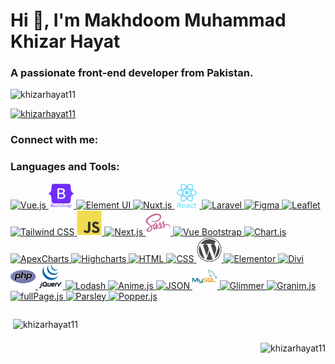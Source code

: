 <h1 align="left">Hi 👋, I'm Makhdoom Muhammad Khizar Hayat</h1>
<h3 align="left">A passionate front-end developer from Pakistan.</h3>

<p align="left"> <img src="https://komarev.com/ghpvc/?username=khizarhayat11&label=Profile%20views&color=0e75b6&style=flat" alt="khizarhayat11" /> </p>

<p align="left"> <a href="https://github.com/ryo-ma/github-profile-trophy"><img src="https://github-profile-trophy.vercel.app/?username=khizarhayat11" alt="khizarhayat11" /></a> </p>

<h3 align="left">Connect with me:</h3>
<p align="left">
</p>

<h3 align="left">Languages and Tools:</h3>
<p align="left">
    <a href="https://vuejs.org" target="_blank" rel="noreferrer">
        <img src="https://vuejs.org/images/logo.png" alt="Vue.js" width="40" height="40"/>
    </a>
    <a href="https://getbootstrap.com" target="_blank" rel="noreferrer">
        <img src="https://raw.githubusercontent.com/devicons/devicon/master/icons/bootstrap/bootstrap-plain-wordmark.svg" alt="Bootstrap" width="40" height="40"/>
    </a>
    <a href="https://element.eleme.io" target="_blank" rel="noreferrer">
        <img src="https://seeklogo.com/images/E/element-ui-logo-A640D7E503-seeklogo.com.png" alt="Element UI" width="40" height="40"/>
    </a>
    <a href="https://nuxtjs.org" target="_blank" rel="noreferrer">
        <img src="https://s3-alpha.figma.com/profile/bbc5586a-c675-4ff4-90d0-d56b4d075671" alt="Nuxt.js" width="40" height="40"/>
    </a>
    <a href="https://reactjs.org/" target="_blank" rel="noreferrer">
        <img src="https://raw.githubusercontent.com/devicons/devicon/master/icons/react/react-original-wordmark.svg" alt="React" width="40" height="40"/>
    </a>
    <a href="https://laravel.com/" target="_blank" rel="noreferrer">
        <img src="https://laravel.com/img/logotype.min.svg" alt="Laravel" width="40" height="40"/>
    </a>
    <a href="https://www.figma.com" target="_blank" rel="noreferrer">
        <img src="https://cdn.iconscout.com/icon/free/png-512/free-figma-3521426-2944870.png?f=webp&w=256" alt="Figma" width="40" height="40"/>
    </a>
    <a href="https://leafletjs.com" target="_blank" rel="noreferrer">
        <img src="https://leafletjs.com/docs/images/logo.png" alt="Leaflet" width="40" height="40"/>
    </a>
    <a href="https://tailwindcss.com" target="_blank" rel="noreferrer">
        <img src="https://cdn.iconscout.com/icon/free/png-512/free-tailwind-css-5285308-4406745.png?f=webp&w=256" alt="Tailwind CSS" width="40" height="40"/>
    </a>
    <a href="https://developer.mozilla.org/en-US/docs/Web/JavaScript" target="_blank" rel="noreferrer">
        <img src="https://raw.githubusercontent.com/devicons/devicon/master/icons/javascript/javascript-original.svg" alt="JavaScript" width="40" height="40"/>
    </a>
    <a href="https://nextjs.org" target="_blank" rel="noreferrer">
        <img src="https://nextjs.org/static/favicon/favicon-32x32.png" alt="Next.js" width="40" height="40"/>
    </a>
    <a href="https://sass-lang.com" target="_blank" rel="noreferrer">
        <img src="https://raw.githubusercontent.com/devicons/devicon/master/icons/sass/sass-original.svg" alt="SCSS" width="40" height="40"/>
    </a>
    <a href="https://bootstrap-vue.org" target="_blank" rel="noreferrer">
        <img src="https://bootstrap-vue.org/_nuxt/icons/icon_512x512.67aef2.png" alt="Vue Bootstrap" width="40" height="40"/>
    </a>
    <a href="https://www.chartjs.org" target="_blank" rel="noreferrer">
        <img src="https://www.chartjs.org/img/chartjs-logo.svg" alt="Chart.js" width="40" height="40"/>
    </a>
    <a href="https://apexcharts.com" target="_blank" rel="noreferrer">
        <img src="https://apexcharts.com/wp-content/themes/apexcharts/img/apexcharts-logo-white-trimmed.svg" alt="ApexCharts" width="40" height="40"/>
    </a>
    <a href="https://www.highcharts.com" target="_blank" rel="noreferrer">
        <img src="https://static-00.iconduck.com/assets.00/highcharts-icon-1024x975-zhmlnjxt.png" alt="Highcharts" width="40" height="40"/>
    </a>
    <a href="https://www.w3schools.com/html/" target="_blank" rel="noreferrer">
        <img src="https://upload.wikimedia.org/wikipedia/commons/6/61/HTML5_logo_and_wordmark.svg" alt="HTML" width="40" height="40"/>
    </a>
    <a href="https://www.w3schools.com/css/" target="_blank" rel="noreferrer">
        <img src="https://upload.wikimedia.org/wikipedia/commons/d/d5/CSS3_logo_and_wordmark.svg" alt="CSS" width="40" height="40"/>
    </a>
    <a href="https://wordpress.org/" target="_blank" rel="noreferrer">
        <img src="https://raw.githubusercontent.com/devicons/devicon/master/icons/wordpress/wordpress-plain.svg" alt="WordPress" width="40" height="40"/>
    </a>
    <a href="https://elementor.com" target="_blank" rel="noreferrer">
        <img src="https://cdn4.iconfinder.com/data/icons/logos-and-brands/512/109_Elementor_logo_logos-512.png" alt="Elementor" width="40" height="40"/>
    </a>
    <a href="https://www.elegantthemes.com/" target="_blank" rel="noreferrer">
        <img src="https://cryptologos.cc/logos/divi-divi-logo.png" alt="Divi" width="40" height="40"/>
    </a>
    <a href="https://www.php.net/" target="_blank" rel="noreferrer">
        <img src="https://raw.githubusercontent.com/devicons/devicon/master/icons/php/php-original.svg" alt="PHP" width="40" height="40"/>
    </a>
    <a href="https://jquery.com/" target="_blank" rel="noreferrer">
        <img src="https://raw.githubusercontent.com/devicons/devicon/master/icons/jquery/jquery-original-wordmark.svg" alt="jQuery" width="40" height="40"/>
    </a>
    <a href="https://lodash.com/" target="_blank" rel="noreferrer">
        <img src="https://lodash.com/assets/img/lodash.svg" alt="Lodash" width="40" height="40"/>
    </a>
    <a href="https://animejs.com/" target="_blank" rel="noreferrer">
        <img src="https://www.mrwpress.com/wp-content/uploads/2022/08/animejs.jpg" alt="Anime.js" width="40" height="40"/>
    </a>
    <a href="https://www.json.org/" target="_blank" rel="noreferrer">
        <img src="https://cdn-icons-png.flaticon.com/512/136/136443.png" alt="JSON" width="40" height="40"/>
    </a>
    <a href="https://www.w3schools.com/sql/" target="_blank" rel="noreferrer">
        <img src="https://raw.githubusercontent.com/devicons/devicon/master/icons/mysql/mysql-original-wordmark.svg" alt="SQL" width="40" height="40"/>
    </a>
    <a href="https://glimmerjs.com/" target="_blank" rel="noreferrer">
        <img src="https://avatars.githubusercontent.com/u/24946286?s=280&v=4" alt="Glimmer" width="40" height="40"/>
    </a>
    <a href="https://sarcadass.github.io/granim.js/" target="_blank" rel="noreferrer">
        <img src="https://sarcadass.github.io/granim.js/assets/img/social-image.png" alt="Granim.js" width="40" height="40"/>
    </a>
    <a href="https://alvarotrigo.com/fullPage/" target="_blank" rel="noreferrer">
        <img src="https://encrypted-tbn0.gstatic.com/images?q=tbn:ANd9GcT59l2eMoFMIipmHG3uND3FEBa2Lj5bZSMTI5mFvwzSfA&s" alt="fullPage.js" width="40" height="40"/>
    </a>
    <a href="https://parsleyjs.org/" target="_blank" rel="noreferrer">
        <img src="https://encrypted-tbn0.gstatic.com/images?q=tbn:ANd9GcQA-8MLmzpLWejv6rKg17kqJZ_Usy0Elh_3YcCSt3yClA&s" alt="Parsley" width="40" height="40"/>
    </a>
    <a href="https://popper.js.org/" target="_blank" rel="noreferrer">
        <img src="https://cdn.jsdelivr.net/gh/RobinCK/vue-popper@4431e4cc/doc/logo.png" alt="Popper.js" width="40" height="40"/>
    </a>
</p>

<div style="display:flex; justify-content: space-between;"> 
<p>&nbsp;<img align="right" src="https://github-readme-stats.vercel.app/api?username=khizarhayat11&show_icons=true&locale=en" alt="khizarhayat11" /> </p>

<p><img align="left" style="margin-top: 38px;" src="https://github-readme-streak-stats.herokuapp.com/?user=khizarhayat11&" alt="khizarhayat11" /></p>
</div>
